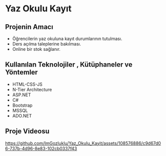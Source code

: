 # Yaz Okulu Kayıt

## Projenin Amacı
- Öğrencilerin yaz okuluna kayıt durumlarının tutulması. 
- Ders açılma taleplerine bakılması.
- Online bir stok sağlanır.

## Kullanılan Teknolojiler , Kütüphaneler ve Yöntemler
- HTML-CSS-JS
- N-Tier Architecture
- ASP.NET
- C#
- Bootstrap
- MSSQL
- ADO.NET

## Proje Videosu
 
https://github.com/ImGozluklu/Yaz_Okulu_Kayit/assets/108576886/c9d67d06-737b-4d96-8e83-102cb0337f43

